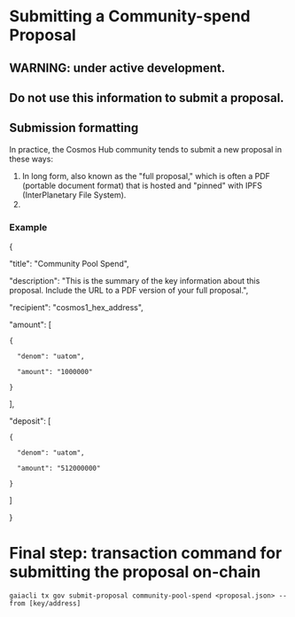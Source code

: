 # Submitting a Community-spend Proposal
## WARNING: under active development. 
## Do not use this information to submit a proposal.

## Submission formatting
In practice, the Cosmos Hub community tends to submit a new proposal in these ways:
1. In long form, also known as the "full proposal," which is often a PDF (portable document format) that is hosted and "pinned" with IPFS (InterPlanetary File System).
2. 

### Example
{

  "title": "Community Pool Spend",
  
  "description": "This is the summary of the key information about this proposal. Include the URL to a PDF version of your full proposal.",
  
  "recipient": "cosmos1_hex_address",
  
  "amount": [
  
    {
    
      "denom": "uatom",
      
      "amount": "1000000"
      
    }
    
  ],
  
  "deposit": [
  
    {
    
      "denom": "uatom",
      
      "amount": "512000000"
      
    }
    
  ]
  
}

# Final step: transaction command for submitting the proposal on-chain
```gaiacli tx gov submit-proposal community-pool-spend <proposal.json> --from [key/address]```
